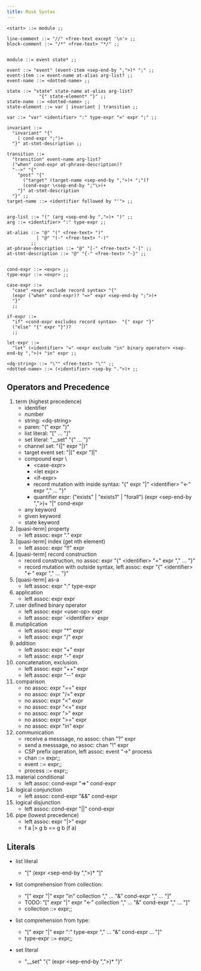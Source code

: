 ```yaml
---
title: Rusk Syntax
---
```


```
<start> ::= module ;;

line-comment ::= "//" <free-text except '\n'> ;;
block-comment ::= "/*" <free-text> "*/" ;;


module ::= event state* ;;

event ::= "event" (event-item <sep-end-by ",">)* ";" ;;
event-item ::= event-name at-alias arg-list? ;;
event-name ::= <dotted-name> ;;

state ::= "state" state-name at-alias arg-list?
            "{" state-element* "}" ;;
state-name ::= <dotted-name> ;;
state-element ::= var | invariant | transition ;;

var ::= "var" <identifier> ":" type-expr "=" expr ";" ;;

invariant ::=
  "invariant" "{"
    ( cond-expr ";")+
  "}" at-stmt-description ;;

transition ::=
  "transition" event-name arg-list?
  ("when" cond-expr at-phrase-description)?
  "-->" "{"
    "post" "{"
      ("target" (target-name <sep-end-by ",">)+ ";")?
      (cond-expr \<sep-end-by ";"\>)+
    "}" at-stmt-description
  "}" ;;
target-name ::= <identifier followed by "'"> ;;


arg-list ::= "(" (arg <sep-end-by ",">)+ ")" ;;
arg ::= <identifier> ":" type-expr ;;

at-alias ::= "@" "(" <free-text> ")"
           | "@" "(-" <free-text> "-)"
         ;;
at-phrase-description ::= "@" "[-" <free-text> "-]" ;;
at-stmt-description ::= "@" "{-" <free-text> "-}" ;;


cond-expr ::= <expr> ;;
type-expr ::= <expr> ;;

case-expr ::=
  "case" <expr exclude record syntax> "{"
  (expr ("when" cond-expr)? "=>" expr <sep-end-by ";">)+
  "}"
  ;;

if-expr ::=
  "if" <cond-expr excludes record syntax>  "{" expr "}"
  ("else" "{" expr "}")?
  ;;

let-expr ::=
  "let" (<identifier> "=" <expr exclude "in" binary operator> <sep-end-by ",">)+ "in" expr ;;

<dq-string> ::= "\"" <free-text> "\"" ;;
<dotted-name> ::= (<identifier> <sep-by ".">)+ ;;
```


## Operators and Precedence

1. term (highest precedence)
    * identifier
    * number
    * string: \<dq-string\>
    * paren: "(" expr ")"
    * list literal: "\[" ... "]"
    * set literal: "__set" "{" ... "}"
    * channel set: "{|" expr "|}"
    * target event set: "|[" expr "]|"
    * compound expr \
        * \<case-expr\>
        * \<let expr\>
        * \<if-expr\>
        * record mutation with inside syntax: "{" expr "|" \<identifier\> "<-" expr "," ... "}"
        * quantifier expr: ("exists" | "exists1" | "forall") (expr \<sep-end-by ","\>)+ "|" cond-expr
    * any keyword
    * given keyword
    * state keyword
2. [quasi-term] property
    * left assoc: expr "." expr
3. [quasi-term] index (get nth element)
    * left assoc: expr "!!" expr
4. [quasi-term] record construction
    * record construction, no assoc: expr "{" \<identifier\> "=" expr "," ... "}"
    * record mutation with outside syntax, left assoc: expr "{" \<identifier\> "<-" expr "," ... "}"
5. [quasi-term] as-a
    * left assoc: expr ":" type-expr
6. application
    * left assoc: expr expr
7. user defined binary operator
    * left assoc: expr \<user-op\> expr
    * left assoc: expr \`\<identifier\>\` expr
8. mutiplication
    * left assoc: expr "\*" expr
    * left assoc: expr "/" expr
9. addition
    * left assoc: expr "+" expr
    * left assoc: expr "-" expr
10. concatenation, exclusion.
    * left assoc: expr "++" expr
    * left assoc: expr "--" expr
11. comparison
    * no assoc: expr "==" expr
    * no assoc: expr "/=" expr
    * no assoc: expr "<" expr
    * no assoc: expr "<=" expr
    * no assoc: expr ">" expr
    * no assoc: expr ">=" expr
    * no assoc: expr "in" expr
12. communication
    * receive a messsage, no assoc: chan "?" expr
    * send a messsage, no assoc: chan "!" expr
    * CSP prefix operation, left assoc: event "->" process
    * chan ::= expr;;
    * event ::= expr;;
    * process ::= expr;;
13. material conditional
    * left assoc: cond-expr "=>" cond-expr
14. logical conjunction
    * left assoc: cond-expr "&&" cond-expr
15. logical disjunction
    * left assoc: cond-expr "||" cond-expr
16. pipe (lowest precedence)
    * left assoc: expr "|>" expr
    * f a |> g b == g b (f a)


## Literals

* list literal
	* "[" (expr \<sep-end-by ","\>)\* "]"

* list comprehension from collection:
	* "[" expr "|" expr "in" collection "," ... "&" cond-expr "," ... "]"
	* TODO: "[" expr "|" expr "<-" collection "," ... "&" cond-expr "," ... "]"
	* collection ::= expr;;

* list comprehension from type:
	* "[" expr "|" expr ":" type-expr "," ... "&" cond-expr ... "]"
	* type-expr ::= expr;;


* set literal
	* "__set" "{" (expr \<sep-end-by ","\>)\* "}"

